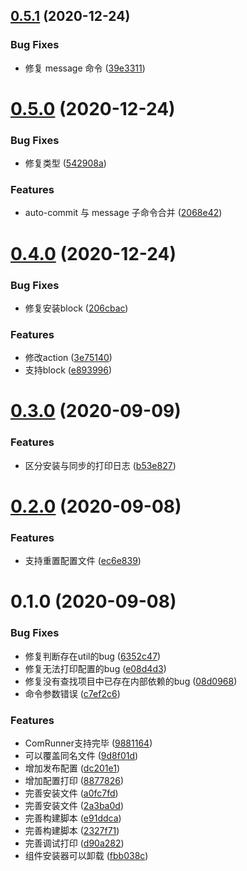 ## [0.5.1](https://github.com/MyCupOfTeaOo/qg-react-install/compare/0.5.0...0.5.1) (2020-12-24)


### Bug Fixes

* 修复 message 命令 ([39e3311](https://github.com/MyCupOfTeaOo/qg-react-install/commit/39e3311452a95f395e3c612e6f42548488f82508))

# [0.5.0](https://github.com/MyCupOfTeaOo/qg-react-install/compare/0.4.0...0.5.0) (2020-12-24)


### Bug Fixes

* 修复类型 ([542908a](https://github.com/MyCupOfTeaOo/qg-react-install/commit/542908a8290d9cbe5251a977a1bc8b3ad438a006))


### Features

* auto-commit 与 message 子命令合并 ([2068e42](https://github.com/MyCupOfTeaOo/qg-react-install/commit/2068e42c81c3a91ec4ad41148afed4774c8abfcb))

# [0.4.0](https://github.com/MyCupOfTeaOo/qg-react-install/compare/0.3.0...0.4.0) (2020-12-24)


### Bug Fixes

* 修复安装block ([206cbac](https://github.com/MyCupOfTeaOo/qg-react-install/commit/206cbac93ceeba28fe11bc0f4da43712cf9dee33))


### Features

* 修改action ([3e75140](https://github.com/MyCupOfTeaOo/qg-react-install/commit/3e751401aeb10e31ade728cbc665f7fc23ebf066))
* 支持block ([e893996](https://github.com/MyCupOfTeaOo/qg-react-install/commit/e8939966212280ce4a0ffc28ab253d28847b0cea))

# [0.3.0](https://github.com/MyCupOfTeaOo/qg-react-install/compare/0.2.0...0.3.0) (2020-09-09)


### Features

* 区分安装与同步的打印日志 ([b53e827](https://github.com/MyCupOfTeaOo/qg-react-install/commit/b53e8279d7d85d0caf9c26a6072e0b099902c085))

# [0.2.0](https://github.com/MyCupOfTeaOo/qg-react-install/compare/0.1.0...0.2.0) (2020-09-08)


### Features

* 支持重置配置文件 ([ec6e839](https://github.com/MyCupOfTeaOo/qg-react-install/commit/ec6e839d25aa2616b91b641a480bc7353b8230e0))

# 0.1.0 (2020-09-08)


### Bug Fixes

* 修复判断存在util的bug ([6352c47](https://github.com/MyCupOfTeaOo/qg-react-install/commit/6352c477afa7171330839c75f95099d6c1a40d19))
* 修复无法打印配置的bug ([e08d4d3](https://github.com/MyCupOfTeaOo/qg-react-install/commit/e08d4d3173e1aade89d820e117d5b10a8482d633))
* 修复没有查找项目中已存在内部依赖的bug ([08d0968](https://github.com/MyCupOfTeaOo/qg-react-install/commit/08d0968ec1c51ecf84a8ca2a9ea4fb948d432b82))
* 命令参数错误 ([c7ef2c6](https://github.com/MyCupOfTeaOo/qg-react-install/commit/c7ef2c6c657d55464144c55c011a107b9238de34))


### Features

* ComRunner支持完毕 ([9881164](https://github.com/MyCupOfTeaOo/qg-react-install/commit/988116458c5b322009c0e888f78029558d7b23bc))
* 可以覆盖同名文件 ([9d8f01d](https://github.com/MyCupOfTeaOo/qg-react-install/commit/9d8f01db65616a3cb6a36a40ed09faa10190bff7))
* 增加发布配置 ([dc201e1](https://github.com/MyCupOfTeaOo/qg-react-install/commit/dc201e1d6760613667e04667a606ec6ee74a4e14))
* 增加配置打印 ([8877826](https://github.com/MyCupOfTeaOo/qg-react-install/commit/8877826cef85e9f3d80f866a5f36d281b15cd574))
* 完善安装文件 ([a0fc7fd](https://github.com/MyCupOfTeaOo/qg-react-install/commit/a0fc7fdc5f91ba5a457869786e7b49aab75dc2c7))
* 完善安装文件 ([2a3ba0d](https://github.com/MyCupOfTeaOo/qg-react-install/commit/2a3ba0dffa828f009f336c902af3fc2565599965))
* 完善构建脚本 ([e91ddca](https://github.com/MyCupOfTeaOo/qg-react-install/commit/e91ddca9f10707245ae831996ddea928d5e1db41))
* 完善构建脚本 ([2327f71](https://github.com/MyCupOfTeaOo/qg-react-install/commit/2327f71585da96ad8eaf7cdf6efe7a6f1f9c0c30))
* 完善调试打印 ([d90a282](https://github.com/MyCupOfTeaOo/qg-react-install/commit/d90a28235353c34069bb45df0be8d3a5b14f3e56))
* 组件安装器可以卸载 ([fbb038c](https://github.com/MyCupOfTeaOo/qg-react-install/commit/fbb038cbd859c630d0b9b8eeb0b3933d2ee5398a))

